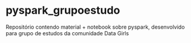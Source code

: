 # pyspark_grupoestudo
Repositório contendo material + notebook sobre pyspark, desenvolvido para grupo de estudos da comunidade Data Girls

